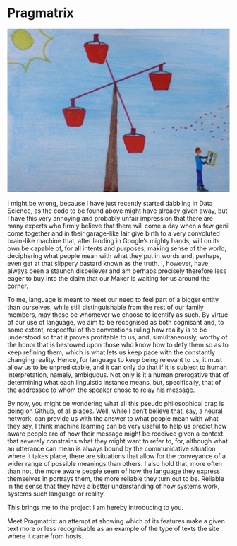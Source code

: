 # Pragmatrix

![Of windmills and other hallucinogens](pragmatrix_image.jpeg)

I might be wrong, because I have just recently started dabbling in Data Science, as the code to be found above might have already given away, but I have this very annoying and probably unfair impression that there are many experts who firmly believe that there will come a day when a few genii come together and in their garage-like lair give birth to a very convoluted brain-like machine that, after landing in Google’s mighty hands, will on its own be capable of, for all intents and purposes, making sense of the world, deciphering what people mean with what they put in words and, perhaps, even get at that slippery bastard known as the truth. I, however, have always been a staunch disbeliever and am perhaps precisely therefore less eager to buy into the claim that our Maker is waiting for us around the corner. 

To me, language is meant to meet our need to feel part of a bigger entity than ourselves, while still distinguishable from the rest of our family members, may those be whomever we choose to identify as such. By virtue of our use of language, we aim to be recognised as both cognisant and, to some extent, respectful of the conventions ruling how reality is to be understood so that it proves profitable to us, and, simultaneously, worthy of the honor that is bestowed upon those who know how to defy them so as to keep refining them, which is what lets us keep pace with the constantly changing reality. Hence, for language to keep being relevant to us, it must allow us to be unpredictable, and it can only do that if it is subject to human interpretation, namely, ambiguous. Not only is it a human prerogative that of determining what each linguistic instance means, but, specifically, that of the addressee to whom the speaker chose to relay his message. 

By now, you might be wondering what all this pseudo philosophical crap is doing on Github, of all places. Well, while I don’t believe that, say, a neural network, can provide us with the answer to what people mean with what they say, I think machine learning can be very useful to help us predict how aware people are of how their message might be received given a context that severely constrains what they might want to refer to, for, although what an utterance can mean is always bound by the communicative situation where it takes place, there are situations that allow for the conveyance of a wider range of possible meanings than others. I also hold that, more often than not, the more aware people seem of how the language they express themselves in portrays them, the more reliable they turn out to be. Reliable in the sense that they have a better understanding of how systems work, systems such language or reality. 

This brings me to the project I am hereby introducing to you. 

Meet Pragmatrix: an attempt at showing which of its features make a given text more or less recognisable as an example of the type of texts the site where it came from hosts.
